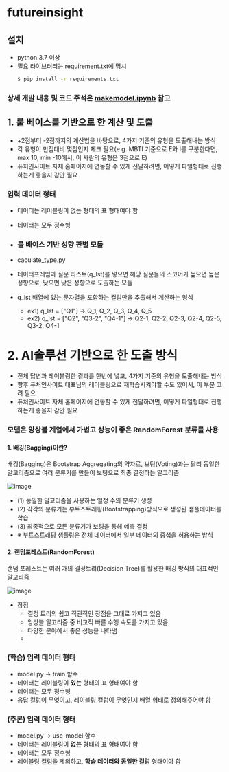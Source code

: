 # futureinsight

## 설치
- python 3.7 이상
- 필요 라이브러리는 requirement.txt에 명시
  ```bash
  $ pip install -r requirements.txt
  ```
### 상세 개발 내용 및 코드 주석은 [makemodel.ipynb](https://github.com/kkobooc/futureinsight/blob/master/makemodel.ipynb) 참고

## 1. 룰 베이스를 기반으로 한 계산 및 도출
- +2점부터 -2점까지의 계산법을 바탕으로, 4가지 기준의 유형을 도출해내는 방식
- 각 유형이 만점대비 몇점인지 체크 필요(e.g. MBTI 기준으로 E와 I를 구분한다면, max 10, min -10에서, 이 사람의 유형은 3점으로 E)
- 퓨처인사이트 자체 홈페이지에 연동할 수 있게 전달하려면, 어떻게 파일형태로 진행하는게 좋을지 감안 필요

### 입력 데이터 형태
- 데이터는 레이블링이 없는 형태의 표 형태여야 함
- 데이터는 모두 정수형

- ### 룰 베이스 기반 성향 판별 모듈
- caculate_type.py
- 데이터프레임과 질문 리스트(q_lst)를 넣으면 해당 질문들의 스코어가 높으면 높은 성향으로, 낮으면 낮은 성향으로 도출하는 모듈
- q_lst 배열에 있는 문자열을 포함하는 컬럼만을 추출해서 계산하는 형식
    - ex1) q_lst = ["Q1"] -> Q_1, Q_2, Q_3, Q_4, Q_5
    - ex2) q_lst = ["Q2", "Q3-2", "Q4-1"] -> Q2-1, Q2-2, Q2-3, Q2-4, Q2-5, Q3-2, Q4-1
 
# 2. AI솔루션 기반으로 한 도출 방식
- 전체 답변과 레이블링한 결과를 한번에 넣고, 4가지 기준의 유형을 도출해내는 방식
- 향후 퓨처인사이트 대표님의 레이블링으로 재학습시켜야할 수도 있어서, 이 부분 고려 필요
- 퓨처인사이트 자체 홈페이지에 연동할 수 있게 전달하려면, 어떻게 파일형태로 진행하는게 좋을지 감안 필요

### 모델은 앙상블 계열에서 가볍고 성능이 좋은 RandomForest 분류를 사용
#### 1. 배깅(Bagging)이란?
배깅(Bagging)은 Bootstrap Aggregating의 약자로, 보팅(Voting)과는 달리 동일한 알고리즘으로 여러 분류기를 만들어 보팅으로 최종 결정하는 알고리즘

![image](https://github.com/kkobooc/futureinsight/assets/67237187/02f27b80-525e-486c-85de-3c96ee012d0c)

- (1) 동일한 알고리즘을 사용하는 일정 수의 분류기 생성
- (2) 각각의 분류기는 부트스트래핑(Bootstrapping)방식으로 생성된 샘플데이터를 학습
- (3) 최종적으로 모든 분류기가 보팅을 통헤 예측 결정
- ※ 부트스트래핑 샘플링은 전체 데이터에서 일부 데이터의 중첩을 허용하는 방식

#### 2. 랜덤포레스트(RandomForest)
랜덤 포레스트는 여러 개의 결정트리(Decision Tree)를 활용한 배깅 방식의 대표적인 알고리즘

![image](https://github.com/kkobooc/futureinsight/assets/67237187/d00a4890-1908-4dfc-865d-f6a532602f5b)

- 장점
    - 결정 트리의 쉽고 직관적인 장점을 그대로 가지고 있음
    - 앙상블 알고리즘 중 비교적 빠른 수행 속도를 가지고 있음
    - 다양한 분야에서 좋은 성능을 나타냄
    - 
### (학습) 입력 데이터 형태
- model.py -> train 함수
- 데이터는 레이블링이 **있는** 형태의 표 형태여야 함
- 데이터는 모두 정수형
- 응답 컬럼이 무엇이고, 레이블링 컬럼이 무엇인지 배열 형태로 정의해주어야 함

### (추론) 입력 데이터 형태
- model.py -> use-model 함수
- 데이터는 레이블링이 **없는** 형태의 표 형태여야 함
- 데이터는 모두 정수형
- 레이블링 컬럼을 제외하고, **학습 데이터와 동일한 컬럼** 형태여야 함
